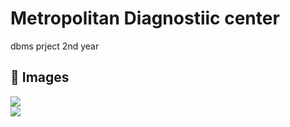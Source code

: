 # Metropolitan Diagnostiic center
dbms prject 2nd year

## 📸 Images
![](https://github.com/iftekharrizz/projectDBMS/blob/master/screenshots/diagnostic_center1.png) <br>
![](https://github.com/iftekharrizz/Melodious-chat/blob/master/screenshots/diagnostic_center2.png) <br>
